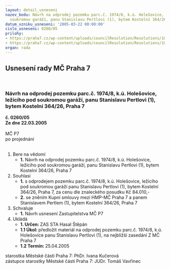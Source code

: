 ```yaml
---
layout: detail_usneseni
nazev_bodu: Návrh na odprodej pozemku parc.č. 1974/8, k.ú. Holešovice, ležícího pod
  soukromou garáží, panu Stanislavu Pertlovi (1), bytem Kostelní 364/26, Praha 7
datum_vzniku_usneseni: '2005-03-22 00:00:00'
cislo_usneseni: 0260/05
prilohy:
- https://praha7.cz/wp-content/uploads/councilResolution/Resolutions/10116/15-ks_stanislav_pertl.doc
- https://praha7.cz/wp-content/uploads/councilResolution/Resolutions/10116/15-pertlz2.doc
organ: rada
---
```

<div id="ucUsn_pList" class="usn">
	<span><h2>Usnesení rady MČ Praha 7 </h2>
<br></span><div class="standBody">
<span><h3>Návrh na odprodej pozemku parc.č. 1974/8, k.ú. Holešovice, ležícího pod soukromou garáží, panu Stanislavu Pertlovi (1), bytem Kostelní 364/26, Praha 7</h3></span><div class="center">
		<strong>č. 0260/05</strong><br>
	</div>
<div class="center">
		<strong>Ze dne 22.03.2005</strong><br><br>
	</div> MČ P7<br> po projednání<br><br><ol>
<li>Bere na vědomí<ul><li>
<strong>1.</strong> Návrh na odprodej pozemku parc.č. 1974/8, k.ú. Holešovice, ležícího pod soukromou garáží, panu Stanislavu Pertlovi (1), bytem Kostelní 364/26, Praha 7</li></ul>
</li>
<li>Souhlasí<ul>
<li>
<strong>1.</strong> s odprodejem pozemku parc.č. 1974/8, k.ú. Holešovice, ležícího pod soukromou garáží panu Stanislavu Pertlovi (1), bytem Kostelní 364/26, Praha 7, za cenu dle znaleckého posudku Kč 84.010,-</li>
<li>
<strong>2.</strong> se zněním Kupní smlouvy mezi HMP-MČ Praha 7 a panem Stanislavem Pertlem (1), bytem Kostelní 364/26, Praha 7</li>
</ul>
</li>
<li>Schvaluje<ul><li>
<strong>1.</strong> Návrh usnesení Zastupitelstva MČ P7</li></ul>
</li>
<li>Ukládá<ul>
<li>
<strong>1. Určen: </strong>ZAS STA Hasal Štěpán</li>
<li>
<strong>1.1 Úkol: </strong>předložit materiál na odprodej pozemku parc.č. 1974/8, k.ú. Holešovice panu Stanislavu Pertlovi (1), na nejbližší zasedání Z MČ Praha 7</li>
<li>
<strong>1.2 Termín: </strong>25.04.2005</li>
</ul>
</li>
</ol>starostka Městské části Praha 7: PhDr. Ivana Kučerová<br>zástupce starostky Městské části Praha 7: JUDr. Tomáš Vavřinec 
</div>
</div>